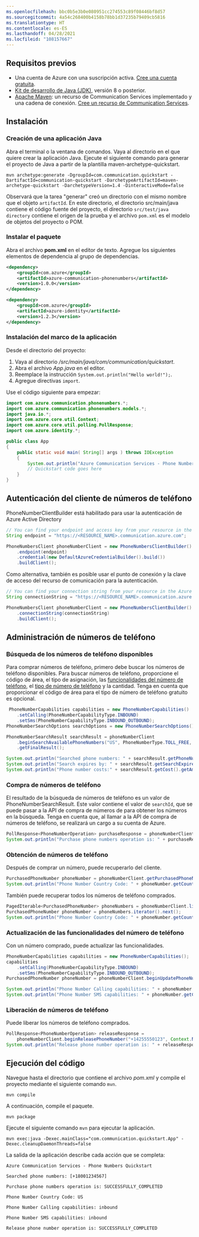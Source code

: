 ```yaml
---
ms.openlocfilehash: bbc0b5e3b0e080951cc274553c89f08446bf8d57
ms.sourcegitcommit: 4a54c268400b4158b78bb1d37235b79409cb5816
ms.translationtype: HT
ms.contentlocale: es-ES
ms.lasthandoff: 04/28/2021
ms.locfileid: "108157667"
---
```

## <a name="prerequisites"></a>Requisitos previos

- Una cuenta de Azure con una suscripción activa. [Cree una cuenta gratuita](https://azure.microsoft.com/free/?WT.mc_id=A261C142F).
- [Kit de desarrollo de Java (JDK)](/java/azure/jdk/?preserve-view=true&view=azure-java-stable), versión 8 o posterior.
- [Apache Maven](https://maven.apache.org/download.cgi): un recurso de Communication Services implementado y una cadena de conexión. [Cree un recurso de Communication Services](../../create-communication-resource.md).

## <a name="setting-up"></a>Instalación

### <a name="create-a-new-java-application"></a>Creación de una aplicación Java

Abra el terminal o la ventana de comandos. Vaya al directorio en el que quiere crear la aplicación Java. Ejecute el siguiente comando para generar el proyecto de Java a partir de la plantilla maven-archetype-quickstart.

```console
mvn archetype:generate -DgroupId=com.communication.quickstart -DartifactId=communication-quickstart -DarchetypeArtifactId=maven-archetype-quickstart -DarchetypeVersion=1.4 -DinteractiveMode=false
```

Observará que la tarea "generar" creó un directorio con el mismo nombre que el objeto `artifactId`. En este directorio, el directorio src/main/java contiene el código fuente del proyecto, el directorio `src/test/java directory` contiene el origen de la prueba y el archivo `pom.xml` es el modelo de objetos del proyecto o POM.

### <a name="install-the-package"></a>Instalar el paquete

Abra el archivo **pom.xml** en el editor de texto. Agregue los siguientes elementos de dependencia al grupo de dependencias.

```xml
<dependency>
    <groupId>com.azure</groupId>
    <artifactId>azure-communication-phonenumbers</artifactId>
    <version>1.0.0</version>
</dependency>

<dependency>
    <groupId>com.azure</groupId>
    <artifactId>azure-identity</artifactId>
    <version>1.2.3</version>
</dependency>
```

### <a name="set-up-the-app-framework"></a>Instalación del marco de la aplicación

Desde el directorio del proyecto:

1. Vaya al directorio */src/main/java/com/communication/quickstart*.
1. Abra el archivo *App.java* en el editor.
1. Reemplace la instrucción `System.out.println("Hello world!");`.
1. Agregue directivas `import`.

Use el código siguiente para empezar:

```java
import com.azure.communication.phonenumbers.*;
import com.azure.communication.phonenumbers.models.*;
import java.io.*;
import com.azure.core.util.Context;
import com.azure.core.util.polling.PollResponse;
import com.azure.identity.*;

public class App
{
    public static void main( String[] args ) throws IOException
    {
        System.out.println("Azure Communication Services - Phone Numbers Quickstart");
        // Quickstart code goes here
    }
}
```

## <a name="authenticate-the-phone-numbers-client"></a>Autenticación del cliente de números de teléfono

PhoneNumberClientBuilder está habilitado para usar la autenticación de Azure Active Directory
<!-- embedme ./src/samples/java/com/azure/communication/phonenumbers/ReadmeSamples.java#L52-L62 -->
```java
// You can find your endpoint and access key from your resource in the Azure portal
String endpoint = "https://<RESOURCE_NAME>.communication.azure.com";

PhoneNumbersClient phoneNumberClient = new PhoneNumbersClientBuilder()
    .endpoint(endpoint)
    .credential(new DefaultAzureCredentialBuilder().build())
    .buildClient();
```

Como alternativa, también es posible usar el punto de conexión y la clave de acceso del recurso de comunicación para la autenticación.
<!-- embedme ./src/samples/java/com/azure/communication/phonenumbers/ReadmeSamples.java#L30-L41 -->
```java
// You can find your connection string from your resource in the Azure portal
String connectionString = "https://<RESOURCE_NAME>.communication.azure.com/;accesskey=<ACCESS_KEY>";

PhoneNumbersClient phoneNumberClient = new PhoneNumbersClientBuilder()
    .connectionString(connectionString)
    .buildClient();
```

## <a name="manage-phone-numbers"></a>Administración de números de teléfono

### <a name="search-for-available-phone-numbers"></a>Búsqueda de los números de teléfono disponibles

Para comprar números de teléfono, primero debe buscar los números de teléfono disponibles. Para buscar números de teléfono, proporcione el código de área, el tipo de asignación, las [funcionalidades del número de teléfono](../../../concepts/telephony-sms/plan-solution.md#phone-number-capabilities-in-azure-communication-services), el [tipo de número de teléfono](../../../concepts/telephony-sms/plan-solution.md#phone-number-types-in-azure-communication-services) y la cantidad. Tenga en cuenta que proporcionar el código de área para el tipo de número de teléfono gratuito es opcional.

```java
 PhoneNumberCapabilities capabilities = new PhoneNumberCapabilities()
    .setCalling(PhoneNumberCapabilityType.INBOUND)
    .setSms(PhoneNumberCapabilityType.INBOUND_OUTBOUND);
PhoneNumberSearchOptions searchOptions = new PhoneNumberSearchOptions().setAreaCode("833").setQuantity(1);

PhoneNumberSearchResult searchResult = phoneNumberClient
    .beginSearchAvailablePhoneNumbers("US", PhoneNumberType.TOLL_FREE, PhoneNumberAssignmentType.APPLICATION, capabilities,  searchOptions, Context.NONE)
    .getFinalResult();

System.out.println("Searched phone numbers: " + searchResult.getPhoneNumbers());
System.out.println("Search expires by: " + searchResult.getSearchExpiresBy());
System.out.println("Phone number costs:" + searchResult.getCost().getAmount());
```

### <a name="purchase-phone-numbers"></a>Compra de números de teléfono

El resultado de la búsqueda de números de teléfono es un valor de PhoneNumberSearchResult. Este valor contiene el valor de `searchId`, que se puede pasar a la API de compra de números de para obtener los números en la búsqueda. Tenga en cuenta que, al llamar a la API de compra de números de teléfono, se realizará un cargo a su cuenta de Azure.

```java
PollResponse<PhoneNumberOperation> purchaseResponse = phoneNumberClient.beginPurchasePhoneNumbers(searchResult.getSearchId(), Context.NONE).waitForCompletion();
System.out.println("Purchase phone numbers operation is: " + purchaseResponse.getStatus());
```

### <a name="get-phone-numbers"></a>Obtención de números de teléfono

Después de comprar un número, puede recuperarlo del cliente.
```java
PurchasedPhoneNumber phoneNumber = phoneNumberClient.getPurchasedPhoneNumber("+14255550123");
System.out.println("Phone Number Country Code: " + phoneNumber.getCountryCode());
```

También puede recuperar todos los números de teléfono comprados.
``` java
PagedIterable<PurchasedPhoneNumber> phoneNumbers = phoneNumberClient.listPurchasedPhoneNumbers(Context.NONE);
PurchasedPhoneNumber phoneNumber = phoneNumbers.iterator().next();
System.out.println("Phone Number Country Code: " + phoneNumber.getCountryCode());
```

### <a name="update-phone-number-capabilities"></a>Actualización de las funcionalidades del número de teléfono

Con un número comprado, puede actualizar las funcionalidades.
```java
PhoneNumberCapabilities capabilities = new PhoneNumberCapabilities();
capabilities
    .setCalling(PhoneNumberCapabilityType.INBOUND)
    .setSms(PhoneNumberCapabilityType.INBOUND_OUTBOUND);
PurchasedPhoneNumber phoneNumber = phoneNumberClient.beginUpdatePhoneNumberCapabilities("+14255550123", capabilities, Context.NONE).getFinalResult();

System.out.println("Phone Number Calling capabilities: " + phoneNumber.getCapabilities().getCalling()); //Phone Number Calling capabilities: inbound
System.out.println("Phone Number SMS capabilities: " + phoneNumber.getCapabilities().getSms()); //Phone Number SMS capabilities: inbound+outbound
```

### <a name="release-phone-number"></a>Liberación de números de teléfono

Puede liberar los números de teléfono comprados.
```java
PollResponse<PhoneNumberOperation> releaseResponse =
    phoneNumberClient.beginReleasePhoneNumber("+14255550123", Context.NONE).waitForCompletion();
System.out.println("Release phone number operation is: " + releaseResponse.getStatus());
```

## <a name="run-the-code"></a>Ejecución del código

Navegue hasta el directorio que contiene el archivo *pom.xml* y compile el proyecto mediante el siguiente comando `mvn`.

```console
mvn compile
```

A continuación, compile el paquete.

```console
mvn package
```

Ejecute el siguiente comando `mvn` para ejecutar la aplicación.

```console
mvn exec:java -Dexec.mainClass="com.communication.quickstart.App" -Dexec.cleanupDaemonThreads=false
```

La salida de la aplicación describe cada acción que se completa:
<!---cSpell:disable --->
```console
Azure Communication Services - Phone Numbers Quickstart

Searched phone numbers: [+18001234567]

Purchase phone numbers operation is: SUCCESSFULLY_COMPLETED

Phone Number Country Code: US

Phone Number Calling capabilities: inbound

Phone Number SMS capabilities: inbound

Release phone number operation is: SUCCESSFULLY_COMPLETED

```
<!---cSpell:enable --->